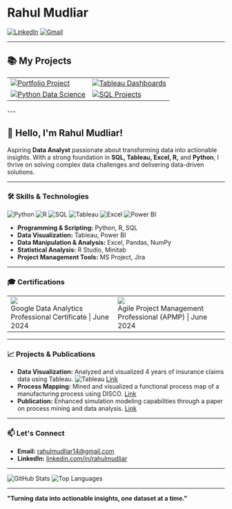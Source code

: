 # Rahul Mudliar

[![LinkedIn](https://img.shields.io/badge/LinkedIn-Profile-blue?style=flat&logo=linkedin)](https://www.linkedin.com/in/rahulmudliar)
[![Gmail](https://img.shields.io/badge/Gmail-Contact-red?style=flat&logo=gmail)](mailto:rahulmudliar14@gmail.com)

---
## 📚 My Projects
  <table>
    <tr>
      <td>
        <a href="https://github.com/rahulmudliar/Portfolio-Projects">
          <img src="https://github-readme-stats.vercel.app/api/pin/?username=rahulmudliar&repo=Portfolio-Projects&theme=flag-india&bg_color=00000000&icon_color=0000FF" alt="Portfolio Project">
        </a>
      </td>
      <td>
        <a href="https://github.com/rahulmudliar/Tableau_Dashboard">
          <img src="https://github-readme-stats.vercel.app/api/pin/?username=rahulmudliar&repo=Tableau-Dashboard&theme=flag-india&bg_color=00000000&icon_color=0000FF" alt="Tableau Dashboards">
        </a>
      </td>
    </tr>
    <tr>
      <td>
        <a href="https://github.com/rahulmudliar/Python-Data-Analytics">
          <img src="https://github-readme-stats.vercel.app/api/pin/?username=rahulmudliar&repo=Python-Data-Analytics&theme=flag-india&bg_color=00000000&icon_color=0000FF" alt="Python Data Science">
        </a>
      </td>
      <td>
        <a href="https://github.com/rahulmudliar/SQL-Code">
          <img src="https://github-readme-stats.vercel.app/api/pin/?username=rahulmudliar&repo=SQL-Code&theme=flag-india&bg_color=00000000&icon_color=0000FF" alt="SQL Projects">
        </a>
      </td>
    </tr>
  </table>
---

## 👋 Hello, I'm Rahul Mudliar!

Aspiring **Data Analyst** passionate about transforming data into actionable insights. With a strong foundation in **SQL, Tableau, Excel, R,** and **Python**, I thrive on solving complex data challenges and delivering data-driven solutions.

---
### 🛠 Skills & Technologies

![Python](https://img.shields.io/badge/Python-3776AB?style=for-the-badge&logo=python&logoColor=white)
![R](https://img.shields.io/badge/R-276DC3?style=for-the-badge&logo=r&logoColor=white)
![SQL](https://img.shields.io/badge/SQL-4479A1?style=for-the-badge&logo=postgresql&logoColor=white)
![Tableau](https://img.shields.io/badge/Tableau-E97627?style=for-the-badge&logo=tableau&logoColor=white)
![Excel](https://img.shields.io/badge/Excel-217346?style=for-the-badge&logo=microsoft-excel&logoColor=white)
![Power BI](https://img.shields.io/badge/Power_BI-F2C811?style=for-the-badge&logo=power-bi&logoColor=black)

- **Programming & Scripting:** Python, R, SQL
- **Data Visualization:** Tableau, Power BI
- **Data Manipulation & Analysis:** Excel, Pandas, NumPy
- **Statistical Analysis:** R Studio, Minitab
- **Project Management Tools:** MS Project, Jira

---
### 🎓 Certifications
<Table>
  <Tr>
    <Td>
       <img src="https://img.shields.io/badge/Google-Data%20Analytics%20Professional%20Certificate-4285F4?style=for-the-badge&logo=google&logoColor=green">
      <br>Google Data Analytics Professional Certificate | June 2024
    </Td>
    <td>
        <img src="https://img.shields.io/badge/Atlassian-Agile%20Project%20Management%20Professional%20-0052CC?style=for-the-badge&logo=atlassian&logoColor=blue">
      <br>Agile Project Management Professional (APMP) | June 2024
    </td>
  </Tr>
</Table>
      
    

---

### 📈 Projects & Publications

- **Data Visualization:** Analyzed and visualized 4 years of insurance claims data using Tableau. ![Tableau](https://img.shields.io/badge/-Tableau-E97627?style=flat&logo=tableau&logoColor=white) [Link](https://1drv.ms/u/s!Ag-NK_JDewe0a539yTN0lO-l03c?e=1LECtE)
- **Process Mapping:** Mined and visualized a functional process map of a manufacturing process using DISCO. [Link](https://docs.google.com/document/d/13Dz_PHED5I2jClVgshpPV0ZZHmc7PBmQ/edit?usp=sharing&ouid=101911118279701020597&rtpof=true&sd=true)
- **Publication:** Enhanced simulation modeling capabilities through a paper on process mining and data analysis. [Link](https://github.com/rahulmudliar/rahulmudliar/edit/main/README.md)

---

### 📫 Let's Connect

- **Email:** [rahulmudliar14@gmail.com](mailto:rahulmudliar14@gmail.com)
- **LinkedIn:** [linkedin.com/in/rahulmudliar](https://www.linkedin.com/in/rahulmudliar)

---

![GitHub Stats](https://github-readme-stats.vercel.app/api?username=rahulmudliar&show_icons=true&theme=flag-india&icon_color=000FFF)
![Top Languages](https://github-readme-stats.vercel.app/api/top-langs/?username=rahulmudliar&layout=compact&theme=flag-india&icon_color=000FFF)

---

**"Turning data into actionable insights, one dataset at a time."**

